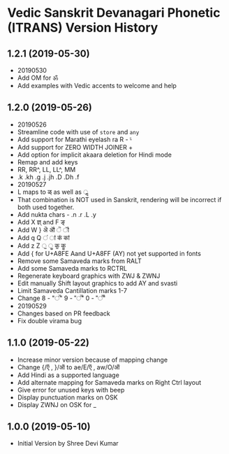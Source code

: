 Vedic Sanskrit Devanagari Phonetic (ITRANS) Version History
======================================

1.2.1 (2019-05-30)
----------------
* 20190530 
* Add OM for ॐ
* Add examples with Vedic accents to welcome and help

1.2.0 (2019-05-26)
----------------
* 20190526
* Streamline code with use of `store` and `any`
* Add support for Marathi eyelash ra R - र्‍ 
* Add support for ZERO WIDTH JOINER +
* Add option for implicit akaara deletion for Hindi mode 
* Remap and add keys
* RR, RR^, LL, LL^, MM
* .k .kh .g .j .jh .D .Dh .f
* 20190527
* L maps to ळ् as well as ॢ 
* That combination is NOT used in Sanskrit, rendering will be incorrect if both used together.
* Add nukta chars - .n .r .L .y 
* Add  X ज्ञ् and F ङ् 
* Add W } ऄ ॵ ॆ ॏ 
* Add q Q  ऺ ऻ कऺ कऻ
* Add z Z  ॖ   ॗ  कॖ कॗ
* Add { for U+A8FE Aand U+A8FF (AY) not yet supported in fonts
* Remove some Samaveda marks from RALT
* Add some Samaveda marks to RCTRL
* Regenerate keyboard graphics with ZWJ & ZWNJ
* Edit manually Shift layout graphics to add AY and svasti
* Limit Samaveda Cantillation marks 1-7
* Change 8 - "꣢꣯" 9 - "꣢꣫" 0 - "꣣꣬"
* 20190529 
* Changes based on PR feedback
* Fix double virama bug

1.1.0 (2019-05-22)
----------------
* Increase minor version because of mapping change
* Change {/ऍ , }/ऑ  to ae/E/ऍ ,   aw/O/ऑ
* Add Hindi as a supported language
* Add alternate mapping for Samaveda marks on Right Ctrl layout
* Give error for unused keys with beep
* Display punctuation marks on OSK
* Display ZWNJ on OSK for _

1.0.0 (2019-05-10)
----------------
* Initial Version by Shree Devi Kumar
